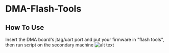 # DMA-Flash-Tools
## How To Use
Insert the DMA board's jtag/uart port and put your firmware in "flash tools", then run script on the secondary machine
![alt text](https://imgur.com/a/AkZMM7U)








